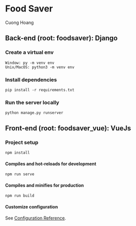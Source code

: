 # Food Saver

Cuong Hoang

## Back-end (root: foodsaver): Django

### Create a virtual env

```
Window: py -m venv env
Unix/MacOS: python3 -m venv env
```

### Install dependencies

```
pip install -r requirements.txt
```

### Run the server locally

```
python manage.py runserver
```

## Front-end (root: foodsaver_vue): VueJs

### Project setup

```
npm install
```

#### Compiles and hot-reloads for development

```
npm run serve
```

#### Compiles and minifies for production

```
npm run build
```

#### Customize configuration

See [Configuration Reference](https://cli.vuejs.org/config/).
